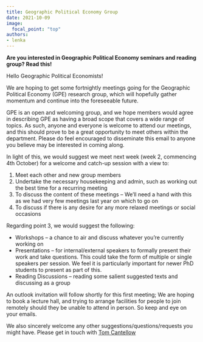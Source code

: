 ```yaml
---
title: Geographic Political Economy Group
date: 2021-10-09
image:
  focal_point: "top"
authors:
- lenka
---
```


**Are you interested in Geographic Political Economy seminars and reading group? Read this!**

<!--more-->
Hello Geographic Political Economists!

We are hoping to get some fortnightly meetings going for the Geographic Political Economy (GPE) research group, which will hopefully gather momentum and continue into the foreseeable future.

GPE is an open and welcoming group, and we hope members would agree in describing GPE as having a broad scope that covers a wide range of topics. As such, anyone and everyone is welcome to attend our meetings, and this should prove to be a great opportunity to meet others within the department. Please do feel encouraged to disseminate this email to anyone you believe may be interested in coming along.

In light of this, we would suggest we meet next week (week 2, commencing 4th October) for a welcome and catch-up session with a view to:
1.  Meet each other and new group members  
2.  Undertake the necessary housekeeping and admin, such as working out the best time for a recurring meeting
3.  To discuss the content of these meetings – We’ll need a hand with this as we had very few meetings last year on which to go on
4.  To discuss if there is any desire for any more relaxed meetings or social occasions

Regarding point 3, we would suggest the following:
* Workshops – a chance to air and discuss whatever you’re currently working on
* Presentations – for internal/external speakers to formally present their work and take questions. This could take the form of multiple or single speakers per session. We feel it is particularly important for newer PhD students to present as part of this.
* Reading Discussions – reading some salient suggested texts and discussing as a group

An outlook invitation will follow shortly for this first meeting; We are hoping to book a lecture hall, and trying to arrange facilities for people to join remotely should they be unable to attend in person. So keep and eye on your emails.

We also sincerely welcome any other suggestions/questions/requests you might have. Please get in touch with [Tom Cantellow](https://www.bristol.ac.uk/people/person/Tom%20S-Cantellow-fe1886bc-45d1-40ce-ad27-ea0d4d9aa4b1/)
